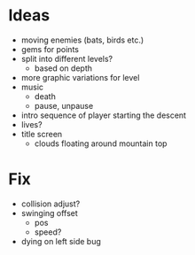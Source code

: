 Ideas
=====
- moving enemies (bats, birds etc.)
- gems for points
- split into different levels?
    - based on depth
- more graphic variations for level
- music
    - death
    - pause, unpause
- intro sequence of player starting the descent
- lives?
- title screen
    - clouds floating around mountain top

Fix
===
- collision adjust?
- swinging offset
    - pos
    - speed?
- dying on left side bug
